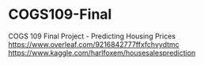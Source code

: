 # COGS109-Final
COGS 109 Final Project - Predicting Housing Prices
https://www.overleaf.com/9216842777ffxfchvydtmc
https://www.kaggle.com/harlfoxem/housesalesprediction
